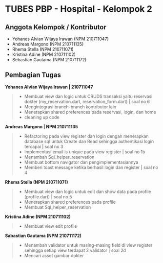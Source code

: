# TUBES PBP - Hospital - Kelompok 2

## Anggota Kelompok / Kontributor

- Yohanes Alvian Wijaya Irawan (NPM 210711047)
- Andreas Margono (NPM 210711135)
- Rhema Stella (NPM 210711071)
- Kristina Adine (NPM 210711102)
- Sebastian Gautama (NPM 210711172)

## Pembagian Tugas

**Yohanes Alvian Wijaya Irawan | 210711047**

> - Membuat view dan logic untuk CRUDS transaksi yaitu reservasi dokter (my_reservation.dart, reservation_form.dart) | soal no 6
> - Mengintegrasi branch-branch kontributor lain
> - Menerapkan shared preferences pada reservasi, login, dan home
> - cleaning up code

**Andreas Margono | NPM 210711135**

> - Refactoring pada view register dan login dengan menerapkan database sql untuk Create dan Read sehingga authentikasi login tercapai | soal no 3
> - Implementasi email is unique pada view register | soal no 1b
> - Menambah Sql_helper_reservation
> - Membuat bottom navigator dan pengimplementasiannya
> - Memberi toast message ketika berhasil login dan register | soal no 4

**Rhema Stella (NPM 210711071)**

> - Membuat view dan logic untuk edit dan show data pada profile (profile.dart) | soal no 5
> - Menerapkan shared preferences pada profile
> - Membuat Sql_helper_reservation

**Kristina Adine (NPM 210711102)**

> - Membuat view edit profile

**Sabastian Gautama (NPM 210711172)**

> - Menambah validator untuk masing-masing field di view register sehingga setiap view terdapat 2 validator | soal 2d
> - Mencari asset gambar dokter
